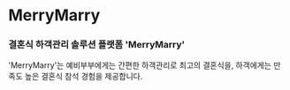 # MerryMarry

### 결혼식 하객관리 솔루션 플랫폼 'MerryMarry'

'MerryMarry'는 예비부부에게는 간편한 하객관리로 최고의 결혼식을, 하객에게는 만족도 높은 결혼식 참석 경험을 제공합니다.
